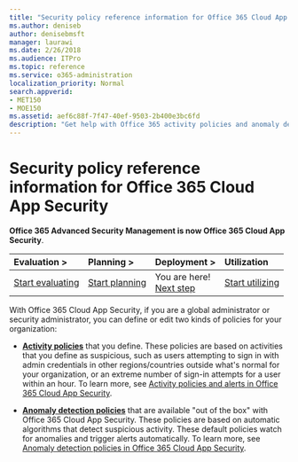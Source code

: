 ```yaml
---
title: "Security policy reference information for Office 365 Cloud App Security"
ms.author: deniseb
author: denisebmsft
manager: laurawi
ms.date: 2/26/2018
ms.audience: ITPro
ms.topic: reference
ms.service: o365-administration
localization_priority: Normal
search.appverid:
- MET150
- MOE150
ms.assetid: aef6c88f-7f47-40ef-9503-2b400e3bc6fd
description: "Get help with Office 365 activity policies and anomaly detection policies."
---
```


# Security policy reference information for Office 365 Cloud App Security

 **Office 365 Advanced Security Management is now Office 365 Cloud App Security**. 
  
|****Evaluation** \>**|****Planning** \>**|****Deployment** \>**|****Utilization****|
|:-----|:-----|:-----|:-----|
|[Start evaluating](office-365-cas-overview.md) <br/> |[Start planning](get-ready-for-office-365-cas.md) <br/> |You are here!  <br/> [Next step](review-office-365-cas-alerts.md) <br/> |[Start utilizing](utilization-activities-for-ocas.md) <br/> |
   
With Office 365 Cloud App Security, if you are a global administrator or security administrator, you can define or edit two kinds of policies for your organization:
  
- **[Activity policies](activity-policies-and-alerts.md)** that you define. These policies are based on activities that you define as suspicious, such as users attempting to sign in with admin credentials in other regions/countries outside what's normal for your organization, or an extreme number of sign-in attempts for a user within an hour. To learn more, see [Activity policies and alerts in Office 365 Cloud App Security](activity-policies-and-alerts.md).
    
- **[Anomaly detection policies](anomaly-detection-policies-in-ocas.md)** that are available "out of the box" with Office 365 Cloud App Security. These policies are based on automatic algorithms that detect suspicious activity. These default policies watch for anomalies and trigger alerts automatically. To learn more, see [Anomaly detection policies in Office 365 Cloud App Security](anomaly-detection-policies-in-ocas.md).
    

